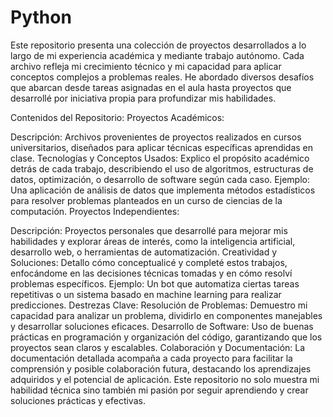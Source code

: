 # Python
Este repositorio presenta una colección de proyectos desarrollados a lo largo de mi experiencia académica y mediante trabajo autónomo. Cada archivo refleja mi crecimiento técnico y mi capacidad para aplicar conceptos complejos a problemas reales. He abordado diversos desafíos que abarcan desde tareas asignadas en el aula hasta proyectos que desarrollé por iniciativa propia para profundizar mis habilidades.

Contenidos del Repositorio:
Proyectos Académicos:

Descripción: Archivos provenientes de proyectos realizados en cursos universitarios, diseñados para aplicar técnicas específicas aprendidas en clase.
Tecnologías y Conceptos Usados: Explico el propósito académico detrás de cada trabajo, describiendo el uso de algoritmos, estructuras de datos, optimización, o desarrollo de software según cada caso.
Ejemplo: Una aplicación de análisis de datos que implementa métodos estadísticos para resolver problemas planteados en un curso de ciencias de la computación.
Proyectos Independientes:

Descripción: Proyectos personales que desarrollé para mejorar mis habilidades y explorar áreas de interés, como la inteligencia artificial, desarrollo web, o herramientas de automatización.
Creatividad y Soluciones: Detallo cómo conceptualicé y completé estos trabajos, enfocándome en las decisiones técnicas tomadas y en cómo resolví problemas específicos.
Ejemplo: Un bot que automatiza ciertas tareas repetitivas o un sistema basado en machine learning para realizar predicciones.
Destrezas Clave:
Resolución de Problemas: Demuestro mi capacidad para analizar un problema, dividirlo en componentes manejables y desarrollar soluciones eficaces.
Desarrollo de Software: Uso de buenas prácticas en programación y organización del código, garantizando que los proyectos sean claros y escalables.
Colaboración y Documentación: La documentación detallada acompaña a cada proyecto para facilitar la comprensión y posible colaboración futura, destacando los aprendizajes adquiridos y el potencial de aplicación.
Este repositorio no solo muestra mi habilidad técnica sino también mi pasión por seguir aprendiendo y crear soluciones prácticas y efectivas.
